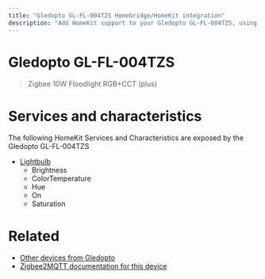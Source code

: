 ```yaml
---
title: "Gledopto GL-FL-004TZS Homebridge/HomeKit integration"
description: "Add HomeKit support to your Gledopto GL-FL-004TZS, using Homebridge, Zigbee2MQTT and homebridge-z2m."
---
```

<!---
This file has been GENERATED using src/docgen/docgen.ts
DO NOT EDIT THIS FILE MANUALLY!
-->
# Gledopto GL-FL-004TZS
> Zigbee 10W Floodlight RGB+CCT (plus)


# Services and characteristics
The following HomeKit Services and Characteristics are exposed by
the Gledopto GL-FL-004TZS

* [Lightbulb](../../light.md)
  * Brightness
  * ColorTemperature
  * Hue
  * On
  * Saturation


# Related
* [Other devices from Gledopto](../index.md#gledopto)
* [Zigbee2MQTT documentation for this device](https://www.zigbee2mqtt.io/devices/GL-FL-004TZS.html)